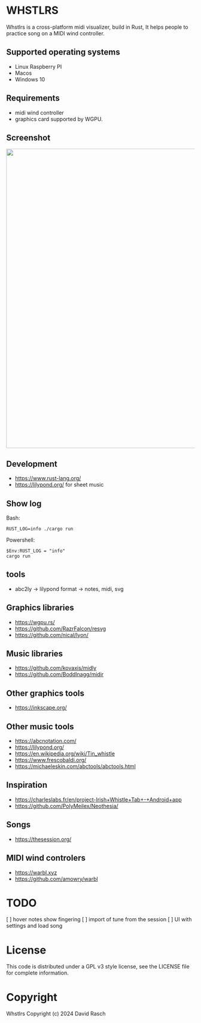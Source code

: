# WHSTLRS

Whstlrs is a cross-platform midi visualizer, build in Rust,
It helps people to practice song on a MIDI wind controller.

## Supported operating systems

* Linux Raspberry PI
* Macos
* Windows 10

## Requirements

* midi wind controller
* graphics card supported by WGPU.

## Screenshot

<img src="https://github.com/dcrasch/whstlrs/assets/2651634/a0e136b1-2fb0-4f4a-aead-e461b0cc6914" width="800"/>

## Development

* https://www.rust-lang.org/
* https://lilypond.org/ for sheet music

## Show log

Bash:
```
RUST_LOG=info ./cargo run
```

Powershell:
```
$Env:RUST_LOG = "info"
cargo run
```

## tools

* abc2ly -> lilypond format -> notes, midi, svg

## Graphics libraries

* https://wgpu.rs/
* https://github.com/RazrFalcon/resvg
* https://github.com/nical/lyon/

## Music libraries

* https://github.com/kovaxis/midly
* https://github.com/Boddlnagg/midir

## Other graphics tools

* https://inkscape.org/

## Other music tools

* https://abcnotation.com/
* https://lilypond.org/
* https://en.wikipedia.org/wiki/Tin_whistle
* https://www.frescobaldi.org/
* https://michaeleskin.com/abctools/abctools.html

## Inspiration

* https://charleslabs.fr/en/project-Irish+Whistle+Tab+-+Android+app
* https://github.com/PolyMeilex/Neothesia/

## Songs

* https://thesession.org/

## MIDI wind controlers

* https://warbl.xyz
* https://github.com/amowry/warbl

# TODO

[ ] hover notes show fingering
[ ] import of tune from the session
[ ] UI with settings and load song

# License

This code is distributed under a GPL v3 style license, see the LICENSE file for complete information.

# Copyright

Whstlrs Copyright (c) 2024 David Rasch

